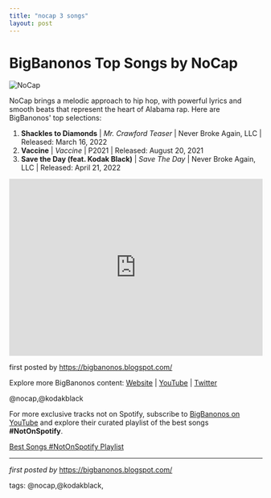 ```yaml
---
title: "nocap 3 songs"
layout: post
---
```

<h1>BigBanonos Top Songs by NoCap</h1>
<img src="https://images.squarespace-cdn.com/content/v1/5ff4a97457429516243f37fd/1610130711904-3K03PZU5GMRM6PJR6P91/nocap.jpg" alt="NoCap"> <p>NoCap brings a melodic approach to hip hop, with powerful lyrics and smooth beats that represent the heart of Alabama rap. Here are BigBanonos' top selections:</p> <ol> <li><strong>Shackles to Diamonds</strong> | <em>Mr. Crawford Teaser</em> | Never Broke Again, LLC | Released: March 16, 2022</li> <li><strong>Vaccine</strong> | <em>Vaccine</em> | P2021 | Released: August 20, 2021</li> <li><strong>Save the Day (feat. Kodak Black)</strong> | <em>Save The Day</em> | Never Broke Again, LLC | Released: April 21, 2022</li>
</ol> <div> <iframe src="https://open.spotify.com/embed/playlist/6gTMlfcMA1daKgCkDAZbV0?utm_source=generator" width="100%" height="352" frameborder="0" allow="autoplay; clipboard-write; encrypted-media; fullscreen; picture-in-picture" loading="lazy"></iframe>
</div> <p>first posted by <a href="https://bigbanonos.blogspot.com/">https://bigbanonos.blogspot.com/</a></p> <div> <p>Explore more BigBanonos content: <a href="https://bigbanonos.blogspot.com/">Website</a> | <a href="https://www.youtube.com/@BigBanonos">YouTube</a> | <a href="https://x.com/bigbanonos">Twitter</a></p>
</div> <!-- Tags -->
<p>@nocap,@kodakblack</p>


<!--Subscribe and Playlist Links-->
<div>
    <p>For more exclusive tracks not on Spotify, subscribe to <a href="https://www.youtube.com/@BigBanonos" target="_blank">BigBanonos on YouTube</a> and explore their curated playlist of the best songs <strong>#NotOnSpotify</strong>.</p>
    <p><a href="https://www.youtube.com/playlist?list=PLtuNtuTatqI0kFahUCbtbfenC_ET5O_tr" target="_blank">Best Songs #NotOnSpotify Playlist<br /></a></p></div>

<hr />

<p><em>first posted by</em> <a href="https://bigbanonos.blogspot.com/" rel="noopener" target="_new">https://bigbanonos.blogspot.com/</a></p>

<p>tags: @nocap,@kodakblack,</p>
